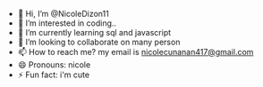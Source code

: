 - 👋 Hi, I’m @NicoleDizon11
- 👀 I’m interested in coding..
- 🌱 I’m currently learning sql and javascript
- 💞️ I’m looking to collaborate on many person
- 📫 How to reach me? my email is nicolecunanan417@gmail.com
- 😄 Pronouns: nicole
- ⚡ Fun fact: i'm cute

<!---
NicoleDizon11/NicoleDizon11 is a ✨ special ✨ repository because its `README.md` (this file) appears on your GitHub profile.
You can click the Preview link to take a look at your changes.
--->
